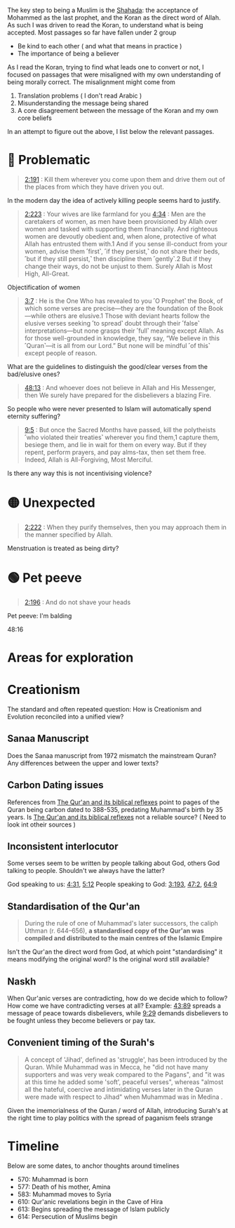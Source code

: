 The key step to being a Muslim is the [Shahada](https://en.wikipedia.org/wiki/Shahada): the acceptance of Mohammed as the last prophet, and the Koran as the direct word of Allah. As such I was driven to read the Koran, to understand what is being accepted. Most passages so far have fallen under 2 group
- Be kind to each other ( and what that means in practice )
- The importance of being a believer

As I read the Koran, trying to find what leads one to convert or not, I focused on passages that were misaligned with my own understanding of being morally correct. The misalignment might come from
1. Translation problems ( I don't read Arabic )
2. Misunderstanding the message being shared
3. A core disagreement between the message of the Koran and my own core beliefs

In an attempt to figure out the above, I list below the relevant passages.

# 🔴 Problematic

> [2:191](https://quran.com/2?startingVerse=191) : Kill them wherever you come upon them and drive them out of the places from which they have driven you out.

In the modern day the idea of actively killing people seems hard to justify.

> [2:223](https://quran.com/2?startingVerse=223) : Your wives are like farmland for you
> [4:34](https://quran.com/4?startingVerse=34) : Men are the caretakers of women, as men have been provisioned by Allah over women and tasked with supporting them financially. And righteous women are devoutly obedient and, when alone, protective of what Allah has entrusted them with.1 And if you sense ill-conduct from your women, advise them ˹first˺, ˹if they persist,˺ do not share their beds, ˹but if they still persist,˺ then discipline them ˹gently˺.2 But if they change their ways, do not be unjust to them. Surely Allah is Most High, All-Great.

Objectification of women

> [3:7](https://quran.com/3?startingVerse=7) : He is the One Who has revealed to you ˹O Prophet˺ the Book, of which some verses are precise—they are the foundation of the Book—while others are elusive.1 Those with deviant hearts follow the elusive verses seeking ˹to spread˺ doubt through their ˹false˺ interpretations—but none grasps their ˹full˺ meaning except Allah. As for those well-grounded in knowledge, they say, “We believe in this ˹Quran˺—it is all from our Lord.” But none will be mindful ˹of this˺ except people of reason.

What are the guidelines to distinguish the good/clear verses from the bad/elusive ones?

> [48:13](https://quran.com/48?startingVerse=13) : And whoever does not believe in Allah and His Messenger, then We surely have prepared for the disbelievers a blazing Fire.

So people who were never presented to Islam will automatically spend eternity suffering?

> [9:5](https://quran.com/9?startingVerse=5) : But once the Sacred Months have passed, kill the polytheists ˹who violated their treaties˺ wherever you find them,1 capture them, besiege them, and lie in wait for them on every way. But if they repent, perform prayers, and pay alms-tax, then set them free. Indeed, Allah is All-Forgiving, Most Merciful.

Is there any way this is not incentivising violence?
# 🟡 Unexpected

> [2:222](https://quran.com/2?startingVerse=222) : When they purify themselves, then you may approach them in the manner specified by Allah.

Menstruation is treated as being dirty?

# 🟢 Pet peeve

> [2:196](https://quran.com/2?startingVerse=196) : And do not shave your heads

Pet peeve: I'm balding








48:16
# Areas for exploration

# Creationism
The standard and often repeated question: How is Creationism and Evolution reconciled into a unified view?

## Sanaa Manuscript
Does the Sanaa manuscript from 1972 mismatch the mainstream Quran?
Any differences between the upper and lower texts?

## Carbon Dating issues
References from [The Qur'an and its biblical reflexes](https://www.amazon.co.uk/Quran-Its-Biblical-Reflexes-Investigations/dp/1498569455) point to pages of the Quran being carbon dated to 388-535, predating Muhammad's birth by 35 years. 
Is [The Qur'an and its biblical reflexes](https://www.amazon.co.uk/Quran-Its-Biblical-Reflexes-Investigations/dp/1498569455) not a reliable source? ( Need to look int otheir sources )

## Inconsistent interlocutor
Some verses seem to be written by people talking about God, others God talking to people. Shouldn't we always have the latter?

God speaking to us: [4:31](https://quran.com/4?startingVerse=31), [5:12](https://quran.com/5?startingVerse=12)
People speaking to God: [3:193](https://quran.com/3?startingVerse=193), [47:2](https://quran.com/47?startingVerse=2), [64:9](https://quran.com/64?startingVerse=9)

## Standardisation of the Qur'an
> During the rule of one of Muhammad's later successors, the caliph Uthman (r. 644–656), **a standardised copy of the Qur'an was compiled and distributed to the main centres of the Islamic Empire**

Isn't the Qur'an the direct word from God, at which point "standardising" it means modifying the original word? Is the original word still available?

## Naskh
When Qur'anic verses are contradicting, how do we decide which to follow? How come we have contradicting verses at all?
Example: [43:89](https://quran.com/43?startingVerse=89) spreads a message of peace towards disbelievers, while [9:29](https://quran.com/9?startingVerse=29) demands disbelievers to be fought unless they become believers or pay tax.

## Convenient timing of the Surah's

> A concept of 'Jihad', defined as 'struggle', has been introduced by the Quran. While Muhammad was in Mecca, he "did not have many supporters and was very weak compared to the Pagans", and "it was at this time he added some 'soft', peaceful verses", whereas "almost all the hateful, coercive and intimidating verses later in the Quran were made with respect to Jihad" when Muhammad was in Medina .

Given the imemorialness of the Quran / word of Allah, introducing Surah's at the right time to play politics with the spread of paganism feels strange
# Timeline
Below are some dates, to anchor thoughts around timelines

- 570: Muhammad is born
- 577: Death of his mother, Amina
- 583: Muhammad moves to Syria
- 610: Qur'anic revelations begin in the Cave of Hira
- 613: Begins spreading the message of Islam publicly
- 614: Persecution of Muslims begin